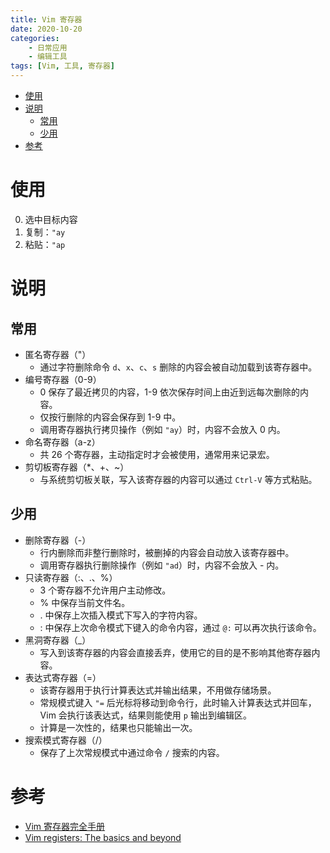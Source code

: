 ```yaml
---
title: Vim 寄存器
date: 2020-10-20
categories:
    - 日常应用
    - 编辑工具
tags: [Vim, 工具, 寄存器]
---
```


- [使用](#使用)
- [说明](#说明)
  - [常用](#常用)
  - [少用](#少用)
- [参考](#参考)

# 使用
0. 选中目标内容
1. 复制：`"ay`
2. 粘贴：`"ap`

# 说明
## 常用
* 匿名寄存器（"）
  * 通过字符删除命令 `d`、`x`、`c`、`s` 删除的内容会被自动加载到该寄存器中。
* 编号寄存器（0-9）
  * 0 保存了最近拷贝的内容，1-9 依次保存时间上由近到远每次删除的内容。
  * 仅按行删除的内容会保存到 1-9 中。
  * 调用寄存器执行拷贝操作（例如 `"ay`）时，内容不会放入 0 内。
* 命名寄存器（a-z）
  * 共 26 个寄存器，主动指定时才会被使用，通常用来记录宏。
* 剪切板寄存器（*、+、~）
  * 与系统剪切板关联，写入该寄存器的内容可以通过 `Ctrl-V` 等方式粘贴。

## 少用
* 删除寄存器（-）
  * 行内删除而非整行删除时，被删掉的内容会自动放入该寄存器中。
  * 调用寄存器执行删除操作（例如 `"ad`）时，内容不会放入 - 内。
* 只读寄存器（:、.、%）
  * 3 个寄存器不允许用户主动修改。
  * % 中保存当前文件名。
  * . 中保存上次插入模式下写入的字符内容。
  * : 中保存上次命令模式下键入的命令内容，通过 `@:` 可以再次执行该命令。
* 黑洞寄存器（_）
  * 写入到该寄存器的内容会直接丢弃，使用它的目的是不影响其他寄存器内容。
* 表达式寄存器（=）
  * 该寄存器用于执行计算表达式并输出结果，不用做存储场景。
  * 常规模式键入 `"=` 后光标将移动到命令行，此时输入计算表达式并回车，Vim 会执行该表达式，结果则能使用 `p` 输出到编辑区。
  * 计算是一次性的，结果也只能输出一次。
* 搜索模式寄存器（/）
  * 保存了上次常规模式中通过命令 `/` 搜索的内容。

# 参考
* [Vim 寄存器完全手册](https://harttle.land/2016/07/25/vim-registers.html#header-8)
* [Vim registers: The basics and beyond](https://www.brianstorti.com/vim-registers)